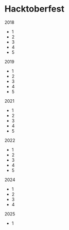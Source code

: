 # Hacktoberfest

2018
- 1
- 2
- 3
- 4
- 5

2019
- 1
- 2
- 3
- 4
- 5

2021
- 1
- 2
- 3
- 4
- 5

2022
- 1
- 2
- 3
- 4
- 5

2024
- 1
- 2
- 3
- 4

2025
- 1
